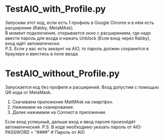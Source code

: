 <h1>TestAIO_with_Profile.py</h1>

Запускам этот код, если есть 1 профиль в Google Chrome и в нём есть расширение (Rabby, MetaMAsk).<br>
В момент подключения, открывается окно с расширением, где надо ввести пароль для входа и нажать Unblock (Если вход через Rabby), вход идёт автоматически.<br>
P.S. Если у вас есть аккаунт на AIO, то пароль должен сохранится в браузере и ввестись в поле ввода.<br>


<h1>TestAIO_without_Profile.py</h1>

Запускается код без профиля и расширений.
Вход допустим с помощью QR кода от MetaMask.
  1. Скачиваем приложение MatMAsk на смартфон.
  2. Нажимаем на сканирование.
  3. Далее нажимаем на Connect в приложении.

Если вход успешный, дальше вход и ввод пароля произойдёт автоматический.
P.S. В коде необходимо указать пароль от AIO: PASSWORD = "####" # Пароль от AIO
